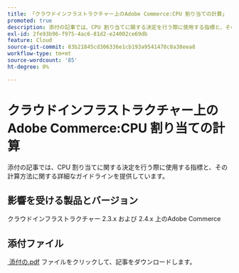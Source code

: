 ```yaml
---
title: 「クラウドインフラストラクチャー上のAdobe Commerce:CPU 割り当ての計算」
promoted: true
description: 添付の記事では、CPU 割り当てに関する決定を行う際に使用する指標と、その計算方法に関する詳細なガイドラインを提供しています。
exl-id: 2fe93b96-f975-4ac6-81d2-e24002ce69db
feature: Cloud
source-git-commit: 83b21845cd306336e1cb193a9541478c8a38eea8
workflow-type: tm+mt
source-wordcount: '85'
ht-degree: 0%

---
```


# クラウドインフラストラクチャー上のAdobe Commerce:CPU 割り当ての計算

添付の記事では、CPU 割り当てに関する決定を行う際に使用する指標と、その計算方法に関する詳細なガイドラインを提供しています。

## 影響を受ける製品とバージョン

クラウドインフラストラクチャー 2.3.x および 2.4.x 上のAdobe Commerce

## 添付ファイル

[&#x200B; 添付の.pdf](assets/CPU_Allocation.pdf) ファイルをクリックして、記事をダウンロードします。
